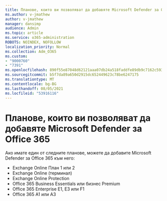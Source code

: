 ```yaml
---
title: Планове, които ви позволяват да добавяте Microsoft Defender за Office 365
ms.author: v-jmathew
author: v-jmathew
manager: dansimp
audience: Admin
ms.topic: article
ms.service: o365-administration
ROBOTS: NOINDEX, NOFOLLOW
localization_priority: Normal
ms.collection: Adm_O365
ms.custom:
- "9000760"
- "7391"
ms.openlocfilehash: 890f55e87048d62121aaa07db24a518faddfe89db9c7162c593ef240de83f1b2
ms.sourcegitcommit: b5f7da89a650d2915dc652449623c78be6247175
ms.translationtype: MT
ms.contentlocale: bg-BG
ms.lasthandoff: 08/05/2021
ms.locfileid: "53916116"
---
```

# <a name="plans-that-let-you-add-microsoft-defender-for-office-365"></a>Планове, които ви позволяват да добавяте Microsoft Defender за Office 365

Ако имате един от следните планове, можете да добавите Microsoft Defender за Office 365 към него:

- Exchange Online План 1 или 2
- Exchange Online (терминал)
- Exchange Online Protection
- Office 365 Business Essentials или бизнес Premium
- Office 365 Enterprise E1, E3 или F1
- Office 365 A1 или A3
